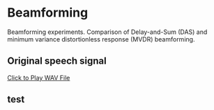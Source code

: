 # Beamforming
Beamforming experiments. Comparison of Delay-and-Sum (DAS)  and minimum variance distortionless response (MVDR) beamforming.

## Original speech signal 
[Click to Play WAV File](/audiofiles/P501_C_english_m1_FB_48k.wav)

## test
